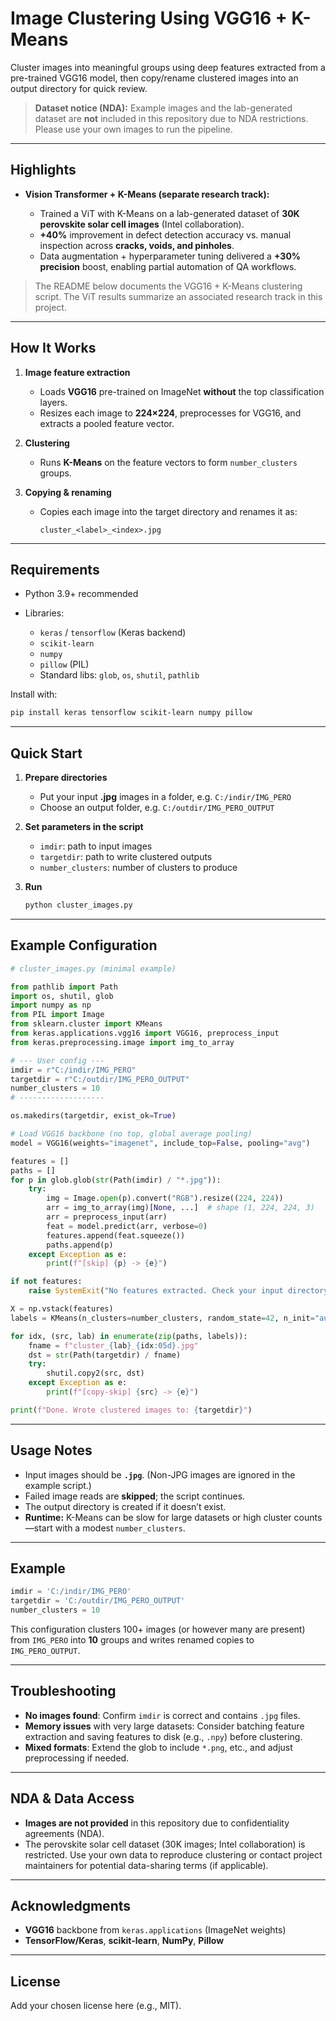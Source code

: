 # Image Clustering Using VGG16 + K-Means

Cluster images into meaningful groups using deep features extracted from a pre-trained VGG16 model, then copy/rename clustered images into an output directory for quick review.

> **Dataset notice (NDA):** Example images and the lab-generated dataset are **not** included in this repository due to NDA restrictions. Please use your own images to run the pipeline.

---

## Highlights

* **Vision Transformer + K-Means (separate research track):**

  * Trained a ViT with K-Means on a lab-generated dataset of **30K perovskite solar cell images** (Intel collaboration).
  * **+40%** improvement in defect detection accuracy vs. manual inspection across **cracks, voids, and pinholes**.
  * Data augmentation + hyperparameter tuning delivered a **+30% precision** boost, enabling partial automation of QA workflows.

> The README below documents the VGG16 + K-Means clustering script. The ViT results summarize an associated research track in this project.

---

## How It Works

1. **Image feature extraction**

   * Loads **VGG16** pre-trained on ImageNet **without** the top classification layers.
   * Resizes each image to **224×224**, preprocesses for VGG16, and extracts a pooled feature vector.

2. **Clustering**

   * Runs **K-Means** on the feature vectors to form `number_clusters` groups.

3. **Copying & renaming**

   * Copies each image into the target directory and renames it as:

     ```
     cluster_<label>_<index>.jpg
     ```

---

## Requirements

* Python 3.9+ recommended
* Libraries:

  * `keras` / `tensorflow` (Keras backend)
  * `scikit-learn`
  * `numpy`
  * `pillow` (PIL)
  * Standard libs: `glob`, `os`, `shutil`, `pathlib`

Install with:

```bash
pip install keras tensorflow scikit-learn numpy pillow
```

---

## Quick Start

1. **Prepare directories**

   * Put your input **.jpg** images in a folder, e.g. `C:/indir/IMG_PERO`
   * Choose an output folder, e.g. `C:/outdir/IMG_PERO_OUTPUT`

2. **Set parameters in the script**

   * `imdir`: path to input images
   * `targetdir`: path to write clustered outputs
   * `number_clusters`: number of clusters to produce

3. **Run**

   ```bash
   python cluster_images.py
   ```

---

## Example Configuration

```python
# cluster_images.py (minimal example)

from pathlib import Path
import os, shutil, glob
import numpy as np
from PIL import Image
from sklearn.cluster import KMeans
from keras.applications.vgg16 import VGG16, preprocess_input
from keras.preprocessing.image import img_to_array

# --- User config ---
imdir = r"C:/indir/IMG_PERO"
targetdir = r"C:/outdir/IMG_PERO_OUTPUT"
number_clusters = 10
# -------------------

os.makedirs(targetdir, exist_ok=True)

# Load VGG16 backbone (no top, global average pooling)
model = VGG16(weights="imagenet", include_top=False, pooling="avg")

features = []
paths = []
for p in glob.glob(str(Path(imdir) / "*.jpg")):
    try:
        img = Image.open(p).convert("RGB").resize((224, 224))
        arr = img_to_array(img)[None, ...]  # shape (1, 224, 224, 3)
        arr = preprocess_input(arr)
        feat = model.predict(arr, verbose=0)
        features.append(feat.squeeze())
        paths.append(p)
    except Exception as e:
        print(f"[skip] {p} -> {e}")

if not features:
    raise SystemExit("No features extracted. Check your input directory and image format.")

X = np.vstack(features)
labels = KMeans(n_clusters=number_clusters, random_state=42, n_init="auto").fit_predict(X)

for idx, (src, lab) in enumerate(zip(paths, labels)):
    fname = f"cluster_{lab}_{idx:05d}.jpg"
    dst = str(Path(targetdir) / fname)
    try:
        shutil.copy2(src, dst)
    except Exception as e:
        print(f"[copy-skip] {src} -> {e}")

print(f"Done. Wrote clustered images to: {targetdir}")
```

---

## Usage Notes

* Input images should be **`.jpg`**. (Non-JPG images are ignored in the example script.)
* Failed image reads are **skipped**; the script continues.
* The output directory is created if it doesn’t exist.
* **Runtime:** K-Means can be slow for large datasets or high cluster counts—start with a modest `number_clusters`.

---

## Example

```python
imdir = 'C:/indir/IMG_PERO'
targetdir = 'C:/outdir/IMG_PERO_OUTPUT'
number_clusters = 10
```

This configuration clusters 100+ images (or however many are present) from `IMG_PERO` into **10** groups and writes renamed copies to `IMG_PERO_OUTPUT`.

---

## Troubleshooting

* **No images found**: Confirm `imdir` is correct and contains `.jpg` files.
* **Memory issues** with very large datasets: Consider batching feature extraction and saving features to disk (e.g., `.npy`) before clustering.
* **Mixed formats**: Extend the glob to include `*.png`, etc., and adjust preprocessing if needed.

---

## NDA & Data Access

* **Images are not provided** in this repository due to confidentiality agreements (NDA).
* The perovskite solar cell dataset (30K images; Intel collaboration) is restricted.
  Use your own data to reproduce clustering or contact project maintainers for potential data-sharing terms (if applicable).

---

## Acknowledgments

* **VGG16** backbone from `keras.applications` (ImageNet weights)
* **TensorFlow/Keras**, **scikit-learn**, **NumPy**, **Pillow**

---

## License

Add your chosen license here (e.g., MIT).
